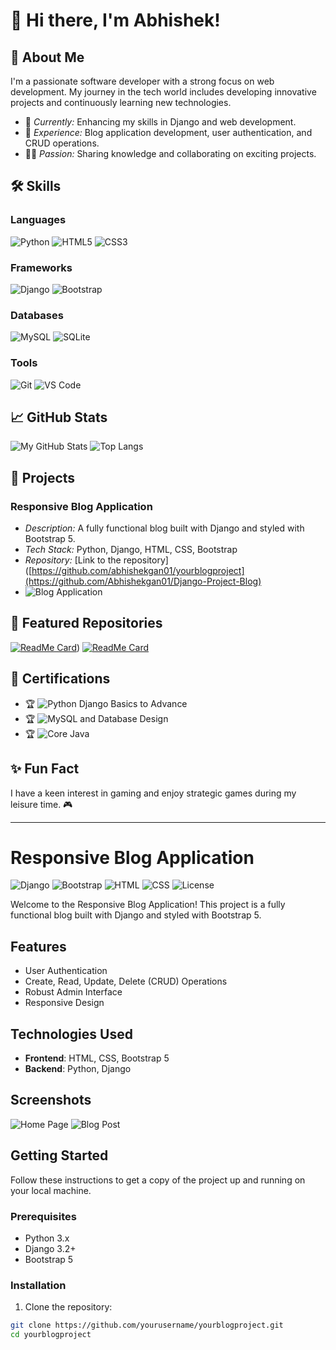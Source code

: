 # 👋 Hi there, I'm Abhishek!

## 🚀 About Me
I'm a passionate software developer with a strong focus on web development. My journey in the tech world includes developing innovative projects and continuously learning new technologies.

- 🌱 *Currently:* Enhancing my skills in Django and web development.
- 💼 *Experience:* Blog application development, user authentication, and CRUD operations.
- 🧑‍🏫 *Passion:* Sharing knowledge and collaborating on exciting projects.

## 🛠 Skills

### Languages
![Python](https://img.shields.io/badge/Python-3776AB?style=for-the-badge&logo=python&logoColor=white)
![HTML5](https://img.shields.io/badge/HTML5-E34F26?style=for-the-badge&logo=html5&logoColor=white)
![CSS3](https://img.shields.io/badge/CSS3-1572B6?style=for-the-badge&logo=css3&logoColor=white)

### Frameworks
![Django](https://img.shields.io/badge/Django-092E20?style=for-the-badge&logo=django&logoColor=white)
![Bootstrap](https://img.shields.io/badge/Bootstrap-7952B3?style=for-the-badge&logo=bootstrap&logoColor=white)

### Databases
![MySQL](https://img.shields.io/badge/MySQL-4479A1?style=for-the-badge&logo=mysql&logoColor=white)
![SQLite](https://img.shields.io/badge/SQLite-003B57?style=for-the-badge&logo=sqlite&logoColor=white)

### Tools
![Git](https://img.shields.io/badge/Git-F05032?style=for-the-badge&logo=git&logoColor=white)
![VS Code](https://img.shields.io/badge/VS_Code-0078D4?style=for-the-badge&logo=visual-studio-code&logoColor=white)

## 📈 GitHub Stats
![My GitHub Stats](https://github-readme-stats.vercel.app/api?username=abhishekgan01&show_icons=true&theme=radical&count_private=true&hide=prs)
![Top Langs](https://github-readme-stats.vercel.app/api/top-langs/?username=abhishekgan01&layout=compact&theme=radical)

## 🔗 Projects
### Responsive Blog Application
- *Description:* A fully functional blog built with Django and styled with Bootstrap 5.
- *Tech Stack:* Python, Django, HTML, CSS, Bootstrap
- *Repository:* [Link to the repository]([https://github.com/abhishekgan01/yourblogproject](https://github.com/Abhishekgan01/Django-Project-Blog)
- ![Blog Application](https://img.shields.io/badge/Project_Blog_Application-009688?style=for-the-badge&logo=django&logoColor=white)

## 🌟 Featured Repositories
[![ReadMe Card](https://github-readme-stats.vercel.app/api/pin/?username=abhishekgan01&repo=Medical_Insurance_Cost_Prediction_Main.ipynb&theme=radical)](https://github.com/Abhishekgan01/Machine-Learning-/blob/main/ML%20Project-%20Medical_Insurance_Cost_Prediction_Main.ipynb))
[![ReadMe Card](https://github-readme-stats.vercel.app/api/pin/?username=abhishekgan01&repo=yourblogproject&theme=radical)](https://github.com/abhishekgan01/yourblogproject)

## 📄 Certifications
- 🏆 ![Python Django Basics to Advance](https://img.shields.io/badge/Python_Django_Basics_to_Advance-blue?style=for-the-badge&logo=certification&logoColor=white)
- 🏆 ![MySQL and Database Design](https://img.shields.io/badge/MySQL_and_Database_Design-green?style=for-the-badge&logo=certification&logoColor=white)
- 🏆 ![Core Java](https://img.shields.io/badge/Core_Java-orange?style=for-the-badge&logo=certification&logoColor=white)

## ✨ Fun Fact
I have a keen interest in gaming and enjoy strategic games during my leisure time. 🎮

---

# Responsive Blog Application

![Django](https://img.shields.io/badge/Django-3.2-green)
![Bootstrap](https://img.shields.io/badge/Bootstrap-5.1-blue)
![HTML](https://img.shields.io/badge/HTML-5-orange)
![CSS](https://img.shields.io/badge/CSS-3-blue)
![License](https://img.shields.io/badge/license-MIT-blue.svg)

Welcome to the Responsive Blog Application! This project is a fully functional blog built with Django and styled with Bootstrap 5.

## Features

- User Authentication
- Create, Read, Update, Delete (CRUD) Operations
- Robust Admin Interface
- Responsive Design

## Technologies Used

- **Frontend**: HTML, CSS, Bootstrap 5
- **Backend**: Python, Django

## Screenshots

![Home Page](screenshots/home_page.png)
![Blog Post](screenshots/blog_post.png)

## Getting Started

Follow these instructions to get a copy of the project up and running on your local machine.

### Prerequisites

- Python 3.x
- Django 3.2+
- Bootstrap 5

### Installation

1. Clone the repository:

```bash
git clone https://github.com/yourusername/yourblogproject.git
cd yourblogproject
